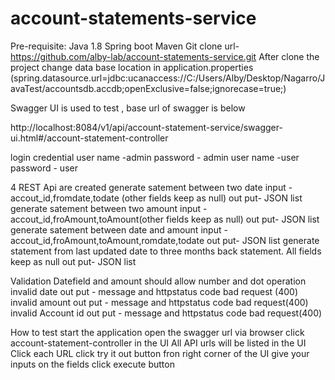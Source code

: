 # account-statements-service

Pre-requisite:
   Java 1.8
   Spring boot
   Maven 
Git clone url- https://github.com/alby-lab/account-statements-service.git
After clone the project change data base location in application.properties (spring.datasource.url=jdbc:ucanaccess://C:/Users/Alby/Desktop/Nagarro/JavaTest/accountsdb.accdb;openExclusive=false;ignorecase=true;)

Swagger UI is used to test , base url of swagger is below 

http://localhost:8084/v1/api/account-statement-service/swagger-ui.html#/account-statement-controller 

login credential 
      user name -admin          password - admin
      user name -user           password - user  

4 REST Api are created 
               generate satement between two date 
			        input - accout_id,fromdate,todate (other fields keep as null)
					out put- JSON list  
               generate satement between two amount
			        input - accout_id,froAmount,toAmount(other fields keep as null)
					out put- JSON list  
               generate satement between date and amount 
			        input - accout_id,froAmount,toAmount,romdate,todate
					out put- JSON list
               generate statement from last updated date to three months back statement.
	             All fields keep as null
				 out put- JSON list
				 
Validation 
    Datefield and amount should allow number and dot operation 
    invalid date 
	    out put - message and httpstatus code bad request (400)
    invalid amount 
       out put - message and httpstatus code bad request(400)
    invalid Account id 
      	out put - message and httpstatus code bad request(400)
	
How to test 
   start the application 
   open the swagger url via browser 
   click account-statement-controller in the UI 
   All API urls will be listed in the UI 
   Click each URL 
   click try it out button fron right corner of the UI 
   give your inputs on the fields 
   click execute button 
		


